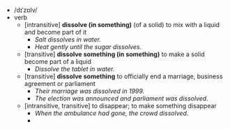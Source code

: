 - /dɪˈzɒlv/
- verb
	- [intransitive] **dissolve (in something)** (of a solid) to mix with a liquid and become part of it
		- *Salt dissolves in water.*
		- *Heat gently until the sugar dissolves.*
	- [transitive] **dissolve something (in something)** to make a solid become part of a liquid
		- *Dissolve the tablet in water.*
	- [transitive] **dissolve something** to officially end a marriage, business agreement or parliament
		- *Their marriage was dissolved in 1999.*
		- *The election was announced and parliament was dissolved.*
	- [intransitive, transitive] to disappear; to make something disappear
		- *When the ambulance had gone, the crowd dissolved.*
		-